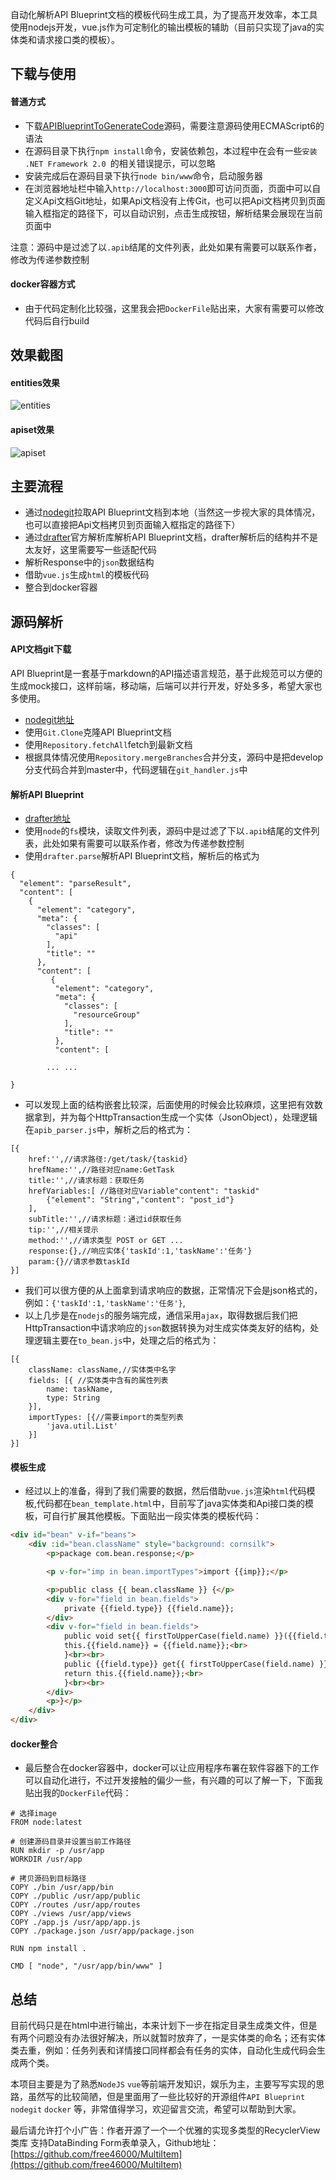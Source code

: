 自动化解析API Blueprint文档的模板代码生成工具，为了提高开发效率，本工具使用nodejs开发，vue.js作为可定制化的输出模板的辅助（目前只实现了java的实体类和请求接口类的模板）。

## 下载与使用
#### 普通方式
- 下载[APIBlueprintToGenerateCode]源码，需要注意源码使用ECMAScript6的语法
- 在源码目录下执行`npm install`命令，安装依赖包，本过程中在会有一些`安装 .NET Framework 2.0 `的相关错误提示，可以忽略
- 安装完成后在源码目录下执行`node bin/www`命令，启动服务器
- 在浏览器地址栏中输入`http://localhost:3000`即可访问页面，页面中可以自定义Api文档Git地址，如果Api文档没有上传Git，也可以把Api文档拷贝到页面输入框指定的路径下，可以自动识别，点击生成按钮，解析结果会展现在当前页面中

注意：源码中是过滤了以`.apib`结尾的文件列表，此处如果有需要可以联系作者，修改为传递参数控制

#### docker容器方式
- 由于代码定制化比较强，这里我会把`DockerFile`贴出来，大家有需要可以修改代码后自行build


## 效果截图
#### entities效果
![entities](https://github.com/free46000/cloud/raw/master/apiblueprint/entities.png)
#### apiset效果
![apiset](https://github.com/free46000/cloud/raw/master/apiblueprint/apiset.png)

## 主要流程
- 通过[nodegit]拉取API Blueprint文档到本地（当然这一步视大家的具体情况，也可以直接把Api文档拷贝到页面输入框指定的路径下）
- 通过[drafter]官方解析库解析API Blueprint文档，drafter解析后的结构并不是太友好，这里需要写一些适配代码
- 解析Response中的`json`数据结构
- 借助`vue.js`生成`html`的模板代码
- 整合到docker容器

## 源码解析

#### API文档git下载
API Blueprint是一套基于markdown的API描述语言规范，基于此规范可以方便的生成mock接口，这样前端，移动端，后端可以并行开发，好处多多，希望大家也多使用。
- [nodegit地址][nodegit]
- 使用`Git.Clone`克隆API Blueprint文档
- 使用`Repository.fetchAll`fetch到最新文档
- 根据具体情况使用`Repository.mergeBranches`合并分支，源码中是把develop分支代码合并到master中，代码逻辑在`git_handler.js`中

#### 解析API Blueprint
- [drafter地址][drafter]
- 使用`node`的`fs`模块，读取文件列表，源码中是过滤了下以`.apib`结尾的文件列表，此处如果有需要可以联系作者，修改为传递参数控制
- 使用`drafter.parse`解析API Blueprint文档，解析后的格式为

```
{
  "element": "parseResult",
  "content": [
    {
      "element": "category",
      "meta": {
        "classes": [
          "api"
        ],
        "title": ""
      },
      "content": [
         {
          "element": "category",
          "meta": {
            "classes": [
              "resourceGroup"
            ],
            "title": ""
          },
          "content": [

        ... ...

}
```
- 可以发现上面的结构嵌套比较深，后面使用的时候会比较麻烦，这里把有效数据拿到，并为每个HttpTransaction生成一个实体（JsonObject），处理逻辑在`apib_parser.js`中，解析之后的格式为：
```
[{
    href:'',//请求路径:/get/task/{taskid}
    hrefName:'',//路径对应name:GetTask
    title:'',//请求标题：获取任务
    hrefVariables:[ //路径对应Variable"content": "taskid"
        {"element": "String","content": "post_id"}
    ],
    subTitle:'',//请求标题：通过id获取任务
    tip:'',//相关提示
    method:'',//请求类型 POST or GET ...
    response:{},//响应实体{'taskId':1,'taskName':'任务'}
    param:{}//请求参数taskId
}]
```
- 我们可以很方便的从上面拿到请求响应的数据，正常情况下会是json格式的，例如：`{'taskId':1,'taskName':'任务'}`,
- 以上几步是在`nodejs`的服务端完成，通信采用`ajax`，取得数据后我们把HttpTransaction中请求响应的`json`数据转换为对生成实体类友好的结构，处理逻辑主要在`to_bean.js`中，处理之后的格式为：
```
[{
    className: className,//实体类中名字
    fields: [{ //实体类中含有的属性列表
        name: taskName,
        type: String
    }],
    importTypes: [{//需要import的类型列表
        'java.util.List'
    }]
}]
```
#### 模板生成    
- 经过以上的准备，得到了我们需要的数据，然后借助`vue.js`渲染`html`代码模板,代码都在`bean_template.html`中，目前写了java实体类和Api接口类的模板，可自行扩展其他模板。下面贴出一段实体类的模板代码：
``` html
<div id="bean" v-if="beans">
    <div :id="bean.className" style="background: cornsilk">
        <p>package com.bean.response;</p>

        <p v-for="imp in bean.importTypes">import {{imp}};</p>

        <p>public class {{ bean.className }} {</p>
        <div v-for="field in bean.fields">
            private {{field.type}} {{field.name}};
        </div>
        <div v-for="field in bean.fields">
            public void set{{ firstToUpperCase(field.name) }}({{field.type}} {{ field.name }}) {<br>
            this.{{field.name}} = {{field.name}};<br>
            }<br><br>
            public {{field.type}} get{{ firstToUpperCase(field.name) }}() {<br>
            return this.{{field.name}};<br>
            }<br><br>
        </div>
        <p>}</p>
    </div>
</div>
```
#### docker整合
- 最后整合在docker容器中，docker可以让应用程序布署在软件容器下的工作可以自动化进行，不过开发接触的偏少一些，有兴趣的可以了解一下，下面我贴出我的`DockerFile`代码：
```
# 选择image
FROM node:latest

# 创建源码目录并设置当前工作路径
RUN mkdir -p /usr/app
WORKDIR /usr/app

# 拷贝源码到目标路径
COPY ./bin /usr/app/bin
COPY ./public /usr/app/public
COPY ./routes /usr/app/routes
COPY ./views /usr/app/views
COPY ./app.js /usr/app/app.js
COPY ./package.json /usr/app/package.json

RUN npm install .

CMD [ "node", "/usr/app/bin/www" ]
```

## 总结
目前代码只是在html中进行输出，本来计划下一步在指定目录生成类文件，但是有两个问题没有办法很好解决，所以就暂时放弃了，一是实体类的命名；还有实体类去重，例如：任务列表和详情接口同样都会有任务的实体，自动化生成代码会生成两个类。   

本项目主要是为了熟悉`NodeJS` `vue`等前端开发知识，娱乐为主，主要写写实现的思路，虽然写的比较简陋，但是里面用了一些比较好的开源组件`API Blueprint` `nodegit` `docker` 等，非常值得学习，欢迎留言交流，希望可以帮助到大家。
 
最后请允许打个小广告：作者开源了一个一个优雅的实现多类型的RecyclerView类库 支持DataBinding Form表单录入，Github地址：[https://github.com/free46000/MultiItem](https://github.com/free46000/MultiItem)

[APIBlueprintToGenerateCode]:https://github.com/free46000/APIBlueprintToGenerateCode.git
[nodegit]: https://github.com/nodegit/nodegit
[nodegit api]:http://www.nodegit.org/api/
[drafter]:https://github.com/apiaryio/drafter
